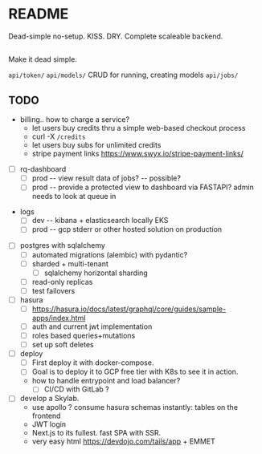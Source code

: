 # README
Dead-simple no-setup. KISS. DRY.
Complete scaleable backend.
##
Make it dead simple.

`api/token/`
`api/models/` CRUD for running, creating models
`api/jobs/`

## TODO
- billing.. how to charge a service?
	- let users buy credits thru a simple web-based checkout process
	- curl -X `/credits`
	- let users buy subs for unlimited credits
	- stripe payment links https://www.swyx.io/stripe-payment-links/

- [ ] rq-dashboard
	- [ ] prod -- view result data of jobs? -- possible?
	- [ ] prod -- provide a protected view to dashboard via FASTAPI? admin needs to look at queue in

- logs
	- [ ] dev -- kibana + elasticsearch locally EKS
	- [ ] prod -- gcp stderr or other hosted solution on production

- [ ] postgres with sqlalchemy
	- [ ] automated migrations (alembic) with pydantic?
	- [ ] sharded + multi-tenant
		- [ ] sqlalchemy horizontal sharding
	- [ ] read-only replicas
	- [ ] test failovers

- [ ] hasura
	- [ ] https://hasura.io/docs/latest/graphql/core/guides/sample-apps/index.html
	- [ ] auth and current jwt implementation
	- [ ] roles based queries+mutations
	- [ ] set up soft deletes

- [ ] deploy
	- [ ] First deploy it with docker-compose.
	- [ ] Goal is to deploy it to GCP free tier with K8s to see it in action.
	- how to handle entrypoint and load balancer?
		- [ ] CI/CD with GitLab ?

- [ ] develop a Skylab.
	- use apollo ? consume hasura schemas instantly: tables on the frontend
	- JWT login
	- Next.js to its fullest. fast SPA with SSR.
	- very easy html https://devdojo.com/tails/app + EMMET